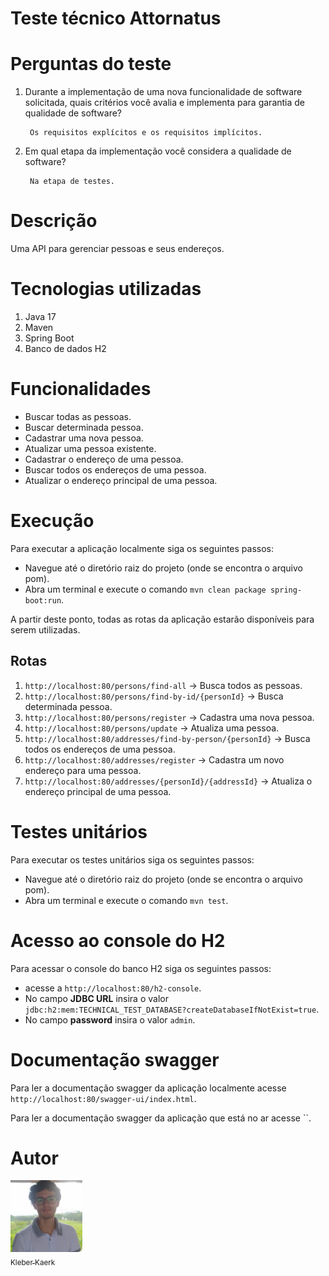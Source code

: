 # Teste técnico Attornatus

# Perguntas do teste

1. Durante a implementação de uma nova funcionalidade de software solicitada, quais critérios você avalia e implementa para garantia de qualidade de software?
        
        Os requisitos explícitos e os requisitos implícitos.
2. Em qual etapa da implementação você considera a qualidade de software?

        Na etapa de testes.

# Descrição

Uma API para gerenciar pessoas e seus endereços.

# Tecnologias utilizadas

1. Java 17
2. Maven
3. Spring Boot
4. Banco de dados H2

# Funcionalidades

* Buscar todas as pessoas.
* Buscar determinada pessoa.
* Cadastrar uma nova pessoa.
* Atualizar uma pessoa existente.
* Cadastrar o endereço de uma pessoa.
* Buscar todos os endereços de uma pessoa.
* Atualizar o endereço principal de uma pessoa.

# Execução 

Para executar a aplicação localmente siga os seguintes passos:

* Navegue até o diretório raiz do projeto (onde se encontra o arquivo pom).
* Abra um terminal e execute o comando `mvn clean package spring-boot:run`.

A partir deste ponto, todas as rotas da aplicação estarão disponíveis para serem utilizadas. 

## Rotas

1. `http://localhost:80/persons/find-all` -> Busca todos as pessoas.
2. `http://localhost:80/persons/find-by-id/{personId}` -> Busca determinada pessoa.
3. `http://localhost:80/persons/register` -> Cadastra uma nova pessoa.
4. `http://localhost:80/persons/update` -> Atualiza uma pessoa.
5. `http://localhost:80/addresses/find-by-person/{personId}` -> Busca todos os endereços de uma pessoa.
6. `http://localhost:80/addresses/register` -> Cadastra um novo endereço para uma pessoa.
7. `http://localhost:80/addresses/{personId}/{addressId}` -> Atualiza o endereço principal de uma pessoa.

# Testes unitários

Para executar os testes unitários siga os seguintes passos:

* Navegue até o diretório raiz do projeto (onde se encontra o arquivo pom).
* Abra um terminal e execute o comando `mvn test`.

# Acesso ao console do H2

Para acessar o console do banco H2 siga os seguintes passos:
* acesse a `http://localhost:80/h2-console`.
* No campo <strong>JDBC URL</strong> insira o valor `jdbc:h2:mem:TECHNICAL_TEST_DATABASE?createDatabaseIfNotExist=true`.
* No campo <strong>password</strong> insira o valor `admin`.

# Documentação swagger

Para ler a documentação swagger da aplicação localmente acesse `http://localhost:80/swagger-ui/index.html`.

Para ler a documentação swagger da aplicação que está no ar acesse ``.

# Autor

[<img src="./imagem.jpg" width=115><br><sub>Kleber Kaerk</sub>](https://github.com/kleberkaerk)